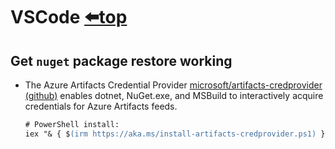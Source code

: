 ﻿# VSCode [⬅️top](./README.md)

## Get `nuget` package restore working
- The Azure Artifacts Credential Provider [microsoft/artifacts-credprovider  (github)](https://github.com/microsoft/artifacts-credprovider#azure-artifacts-credential-provider) enables dotnet, NuGet.exe, and MSBuild to interactively acquire credentials for Azure Artifacts feeds.
  ```ps
  # PowerShell install:
  iex "& { $(irm https://aka.ms/install-artifacts-credprovider.ps1) }"
  ```